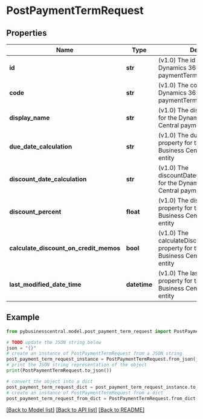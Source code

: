 # PostPaymentTermRequest


## Properties

Name | Type | Description | Notes
------------ | ------------- | ------------- | -------------
**id** | **str** | (v1.0) The id property for the Dynamics 365 Business Central paymentTerm entity | [optional] 
**code** | **str** | (v1.0) The code property for the Dynamics 365 Business Central paymentTerm entity | [optional] 
**display_name** | **str** | (v1.0) The displayName property for the Dynamics 365 Business Central paymentTerm entity | [optional] 
**due_date_calculation** | **str** | (v1.0) The dueDateCalculation property for the Dynamics 365 Business Central paymentTerm entity | [optional] 
**discount_date_calculation** | **str** | (v1.0) The discountDateCalculation property for the Dynamics 365 Business Central paymentTerm entity | [optional] 
**discount_percent** | **float** | (v1.0) The discountPercent property for the Dynamics 365 Business Central paymentTerm entity | [optional] 
**calculate_discount_on_credit_memos** | **bool** | (v1.0) The calculateDiscountOnCreditMemos property for the Dynamics 365 Business Central paymentTerm entity | [optional] 
**last_modified_date_time** | **datetime** | (v1.0) The lastModifiedDateTime property for the Dynamics 365 Business Central paymentTerm entity | [optional] 

## Example

```python
from pybusinesscentral.model.post_payment_term_request import PostPaymentTermRequest

# TODO update the JSON string below
json = "{}"
# create an instance of PostPaymentTermRequest from a JSON string
post_payment_term_request_instance = PostPaymentTermRequest.from_json(json)
# print the JSON string representation of the object
print(PostPaymentTermRequest.to_json())

# convert the object into a dict
post_payment_term_request_dict = post_payment_term_request_instance.to_dict()
# create an instance of PostPaymentTermRequest from a dict
post_payment_term_request_from_dict = PostPaymentTermRequest.from_dict(post_payment_term_request_dict)
```
[[Back to Model list]](../README.md#documentation-for-models) [[Back to API list]](../README.md#documentation-for-api-endpoints) [[Back to README]](../README.md)


